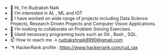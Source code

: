 - 👋 Hi, I’m Rudraksh Naik
- 👀 I’m interested in AL , ML  and IOT
- 🌱 I have worked on wide range of projects including Data Science Projects, Research Driven Projects and Computer Vision Applications.
- 💞 I’m looking to collaborate on Problem Solving Exercises.
- 🎯 Used necessary programing tools such as Git , Bash , SQL.
- 📫 How to reach me -> rudrakshnaik8990@gmail.com
- 🪃 HackerRank profile : https://www.hackerrank.com/rud_rax

<!---
rud-rax/rud-rax is a ✨ special ✨ repository because its `README.md` (this file) appears on your GitHub profile.
You can click the Preview link to take a look at your changes.
--->
